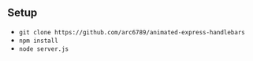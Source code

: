 ## Setup
  * `git clone https://github.com/arc6789/animated-express-handlebars` 
  * `npm install` 
  * `node server.js` 
